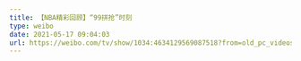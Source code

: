 ```yaml
---
title: 【NBA精彩回顾】“99拼抢”时刻
type: weibo
date: 2021-05-17 09:04:03
url: https://weibo.com/tv/show/1034:4634129569087518?from=old_pc_videoshow
---
```


<!-- more -->